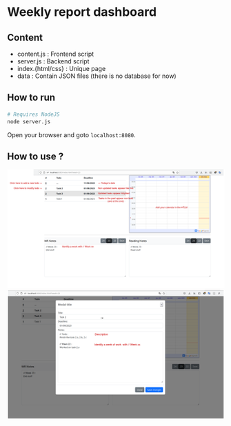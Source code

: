 # Weekly report dashboard

## Content
- content.js : Frontend script
- server.js : Backend script
- index.{html/css} : Unique page
- data : Contain JSON files (there is no database for now)

## How to run
```bash
# Requires NodeJS
node server.js
```

Open your browser and goto `localhost:8080`.

## How to use ?

![Demo 1](demo_01.png)
![Demo 2](demo_02.png)
